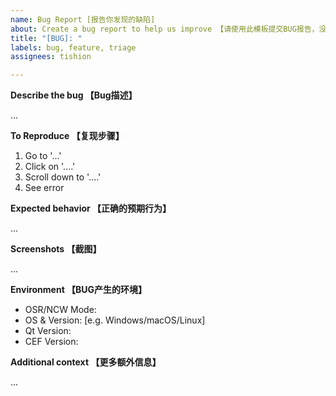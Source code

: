 ```yaml
---
name: Bug Report [报告你发现的缺陷]
about: Create a bug report to help us improve 【请使用此模板提交BUG报告，没有使用模板的issue将被直接关闭】
title: "[BUG]: "
labels: bug, feature, triage
assignees: tishion

---
```


[//]: # (以下所有的以"[//]: #"开始的文字都是注释，不会被markdown渲染，所以无需删除)
[//]: # (All lines start "with [//]: #" below are comment lines and will not be rebdered by markdown, so there's no need to delete them)


[//]: # (注意：如果你发现的BUG是由于使用了与当前代码库中不同的Qt/CEF版本，该BUG将会被忽略)
[//]: # (Node: if you find some bugs caused by using different CEF/Qt version with the one in current repo, this report will be ignored)

**Describe the bug 【Bug描述】** 

[//]: # (在下面填写描述BUG发生的表现)
[//]: # (A clear and concise description of what the bug is)
...


**To Reproduce 【复现步骤】**

[//]: # (在下面填写复现该BUG的详细操作步骤)
[//]: # (Steps to reproduce the behavior)
1. Go to '...'
2. Click on '....'
3. Scroll down to '....'
4. See error

**Expected behavior 【正确的预期行为】**

[//]: # (在下面填写如果不存在该BUG时候预期的正确行为)
[//]: # (A clear and concise description of what you expected to happen)
...

**Screenshots 【截图】**

[//]: # (如果可以请在下面请提供BUG的截图信息)
[//]: # (If applicable, add screenshots to help explain your problem)
...

**Environment 【BUG产生的环境】**

[//]: # (请提供以下信息，OSR和非OSR模式为必须提供项目，无此项目issue不会被处理)
[//]: # (Please complete the following information, OSR/NCW is mandatory)
 - OSR/NCW Mode:
 - OS & Version: [e.g. Windows/macOS/Linux]
 - Qt Version:
 - CEF Version:
 

**Additional context 【更多额外信息】**

[//]: # (如有更多额外信息，请在下面添加)
[//]: # (Add any other context about the problem here)
...
